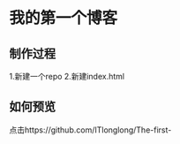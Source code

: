 # 我的第一个博客

## 制作过程

1.新建一个repo
2.新建index.html

## 如何预览


点击https://github.com/ITlonglong/The-first-
